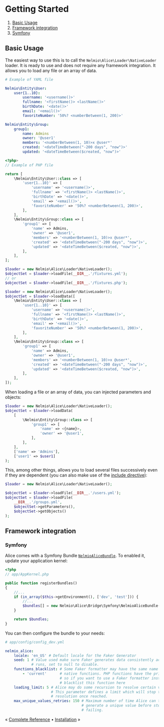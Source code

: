 # Getting Started

1. [Basic Usage](#basic-usage)
1. [Framework integration](#framework-integration)
  1. [Symfony](#symfony)


## Basic Usage

The easiest way to use this is to call the `Nelmio\Alice\Loader\NativeLoader`
loader. It is ready to use and does not require any framework integration. It
allows you to load any file or an array of data.

```yaml
# Example of YAML file

Nelmio\Entity\User:
    user{1..10}:
        username: '<username()>'
        fullname: '<firstName()> <lastName()>'
        birthDate: '<date()>'
        email: '<email()>'
        favoriteNumber: '50%? <numberBetween(1, 200)>'

Nelmio\Entity\Group:
    group1:
        name: Admins
        owner: '@user1'
        members: '<numberBetween(1, 10)>x @user*'
        created: '<dateTimeBetween("-200 days", "now")>'
        updated: '<dateTimeBetween($created, "now")>'
```

```php
<?php>
// Example of PHP file

return [
    \Nelmio\Entity\User::class => [
        'user{1..10}' => [
            'username' => '<username()>',
            'fullname' => '<firstName()> <lastName()>',
            'birthDate' => '<date()>',
            'email' => '<email()>',
            'favoriteNumber' => '50%? <numberBetween(1, 200)>',
        ],
    ],
    \Nelmio\Entity\Group::class => [
        'group1' => [
            'name' => Admins,
            'owner' => '@user1',
            'members' => '<numberBetween(1, 10)>x @user*',
            'created' => '<dateTimeBetween("-200 days", "now")>',
            'updated' => '<dateTimeBetween($created, "now")>',
        ],
    ],
];
```

```php
$loader = new Nelmio\Alice\Loader\NativeLoader();
$objectSet = $loader->loadFile(__DIR__.'/fixtures.yml');
// or
$objectSet = $loader->loadFile(__DIR__.'/fixtures.php');
```

```php
$loader = new Nelmio\Alice\Loader\NativeLoader();
$objectSet = $loader->loadData([
    \Nelmio\Entity\User::class => [
        'user{1..10}' => [
            'username' => '<username()>',
            'fullname' => '<firstName()> <lastName()>',
            'birthDate' => '<date()>',
            'email' => '<email()>',
            'favoriteNumber' => '50%? <numberBetween(1, 200)>',
        ],
    ],
    \Nelmio\Entity\Group::class => [
        'group1' => [
            'name' => Admins,
            'owner' => '@user1',
            'members' => '<numberBetween(1, 10)>x @user*',
            'created' => '<dateTimeBetween("-200 days", "now")>',
            'updated' => '<dateTimeBetween($created, "now")>',
        ],
    ],
]);
```

When loading a file or an array of data, you can injected parameters and objects:

```php
$loader = new Nelmio\Alice\Loader\NativeLoader();
$objectSet = $loader->loadData(
    [
        \Nelmio\Entity\Group::class => [
            'group1' => [
                'name' => <{name}>,
                'owner' => '@user1',
            ],
        ],
    ],
    ['name' => 'Admins'],
    ['user1' => $user1]
);
```

This, among other things, allows you to load several files successively even if
they are dependent (you can also make use of the
[include directive](fixtures-refactoring.md#including-files)):

```php
$loader = new Nelmio\Alice\Loader\NativeLoader();

$objectSet = $loader->loadFile(__DIR__.'/users.yml');
$objectSet = $loader->loadFile(
    __DIR__.'/groups.yml',
    $objectSet->getParameters(),
    $objectSet->getObjects()
);
```

## Framework integration

### Symfony

Alice comes with a Symfony Bundle
[`NelmioAliceBundle`](/src/Bridge/Symfony/NelmioAliceBundle.php). To enabled it,
update your application kernel:

```php
<?php
// app/AppKernel.php

public function registerBundles()
{
    //...
    if (in_array($this->getEnvironment(), ['dev', 'test'])) {
        //...
        $bundles[] = new Nelmio\Alice\Bridge\Symfony\NelmioAliceBundle();
    }

    return $bundles;
}
```

You can then configure the bundle to your needs:

```yaml
# app/config/config_dev.yml

nelmio_alice:
    locale: 'en_US' # Default locale for the Faker Generator
    seed: 1 # Value used make sure Faker generates data consistently across
            # runs, set to null to disable.
    functions_blacklist: # Some Faker formatter may have the same name as PHP
        - 'current'      # native functions. PHP functions have the priority,
                         # so if you want to use a Faker formatter instead,
                         # blacklist this function here
    loading_limit: 5 # Alice may do some recursion to resolve certain values.
                     # This parameter defines a limit which will stop the
                     # resolution once reached.
    max_unique_values_retries: 150 # Maximum number of time Alice can try to
                                   # generate a unique value before stopping and
                                   # failing.
```


« [Complete Reference](complete-reference.md) • [Installation](../README.md#installation) »
